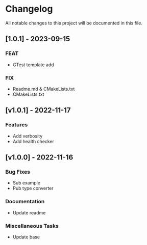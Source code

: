 # Changelog

All notable changes to this project will be documented in this file.

## [1.0.1] - 2023-09-15

### FEAT

- GTest template add

### FIX

- Readme.md & CMakeLists.txt
- CMakeLists.txt

## [v1.0.1] - 2022-11-17

### Features

- Add verbosity
- Add health checker

## [v1.0.0] - 2022-11-16

### Bug Fixes

- Sub example
- Pub type converter

### Documentation

- Update readme

### Miscellaneous Tasks

- Update base

<!-- generated by git-cliff -->
